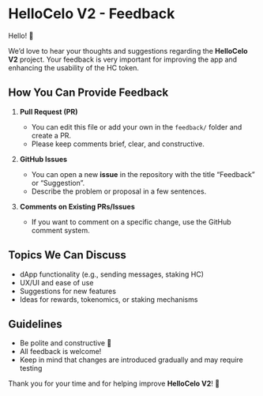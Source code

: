 # HelloCelo V2 - Feedback

Hello! 👋

We’d love to hear your thoughts and suggestions regarding the **HelloCelo V2** project. Your feedback is very important for improving the app and enhancing the usability of the HC token.

## How You Can Provide Feedback

1. **Pull Request (PR)**  
   - You can edit this file or add your own in the `feedback/` folder and create a PR.  
   - Please keep comments brief, clear, and constructive.

2. **GitHub Issues**  
   - You can open a new **issue** in the repository with the title “Feedback” or “Suggestion”.  
   - Describe the problem or proposal in a few sentences.

3. **Comments on Existing PRs/Issues**  
   - If you want to comment on a specific change, use the GitHub comment system.

## Topics We Can Discuss

- dApp functionality (e.g., sending messages, staking HC)  
- UX/UI and ease of use  
- Suggestions for new features  
- Ideas for rewards, tokenomics, or staking mechanisms  

## Guidelines

- Be polite and constructive 🙏  
- All feedback is welcome!  
- Keep in mind that changes are introduced gradually and may require testing

Thank you for your time and for helping improve **HelloCelo V2**! 🚀
